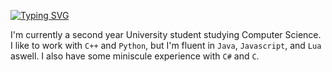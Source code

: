 [![Typing SVG](https://readme-typing-svg.demolab.com?font=Fira+Code&pause=650&color=8ae0f1&random=false&width=435&lines=Hello!;!السلام`عليكم)](https://git.io/typing-svg)

I'm currently a second year University student studying Computer Science. I like to work with `C++` and `Python`, but I'm fluent in `Java`, `Javascript`, and `Lua` aswell. I also have some miniscule experience with `C#` and `C`.
